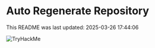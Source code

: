 # Auto Regenerate Repository

This README was last updated: 2025-03-26 17:44:06

 ![TryHackMe](https://tryhackme.com/badge/533634)